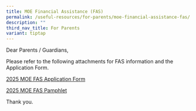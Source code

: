 ```yaml
---
title: MOE Financial Assistance (FAS)
permalink: /useful-resources/for-parents/moe-financial-assistance-fas/
description: ""
third_nav_title: For Parents
variant: tiptap
---
```

<p>Dear Parents / Guardians,</p>
<p>Please refer to the following attachments for FAS information and the
Application Form.</p>
<p><a href="/files/MOE_FAS_Application_Form_2025.pdf" rel="noopener nofollow" target="_blank">2025 MOE FAS Application Form</a>
</p>
<p><a href="/files/Document_4a_MOE_FAS_pamphlet__EL_.pdf" rel="noopener nofollow" target="_blank">2025 MOE FAS Pamphlet</a>
</p>
<p></p>
<p>Thank you.</p>